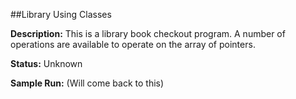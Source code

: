 ##Library Using Classes

__Description:__ This is a library book checkout program. A number of operations are available to operate on the array of pointers.

__Status:__ Unknown

__Sample Run:__ (Will come back to this)
